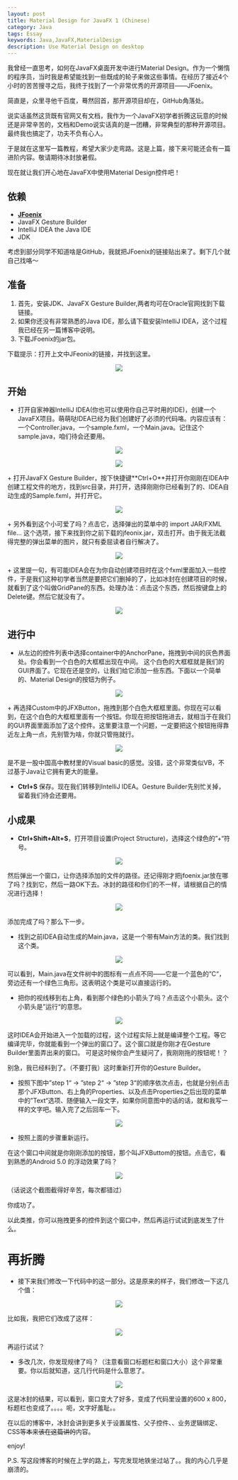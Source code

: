 ```yaml
---
layout: post
title: Material Design for JavaFX 1 (Chinese)
category: Java
tags: Essay
keywords: Java,JavaFX,MaterialDesign
description: Use Material Design on desktop
---
```


我曾经一直思考，如何在JavaFX桌面开发中进行Material Design。作为一个懒惰的程序员，当时我是希望能找到一些既成的轮子来做这些事情。在经历了接近4个小时的苦苦搜寻之后，我终于找到了一个非常优秀的开源项目——JFoenix。

简直是，众里寻他千百度，蓦然回首，那开源项目却在，GitHub角落处。

说实话虽然这货既有官网又有文档，我作为一个JavaFX初学者折腾这玩意的时候还是非常辛苦的，文档和Demo说实话真的是一团糟，非常典型的那种开源项目。最终我也搞定了，功夫不负有心人。

于是就在这里写一篇教程，希望大家少走弯路。这是上篇，接下来可能还会有一篇进阶内容。敬请期待冰封放暑假。

现在就让我们开心地在JavaFX中使用Material Design控件吧！

## 依赖

+ **[JFoenix](https://github.com/jfoenixadmin/JFoenix)**
+ JavaFX Gesture Builder
+ IntelliJ IDEA the Java IDE
+ JDK

考虑到部分同学不知道啥是GitHub，我就把JFoenix的链接贴出来了。剩下几个就自己找咯～

## 准备

1. 首先，安装JDK、JavaFX Gesture Builder,两者均可在Oracle官网找到下载链接。
1. 如果你还没有非常熟悉的Java IDE，那么请下载安装IntelliJ IDEA，这个过程我已经在另一篇博客中说明。
1. 下载JFoenix的jar包。

下载提示：打开上文中JFeonix的链接，并找到这里。

<center>
    <p><img src="/../../../assets/images/java/javafx1/0.png" align="center"></p>
</center>

## 开始

+ 打开自家神器IntelliJ IDEA(你也可以使用你自己平时用的IDE)，创建一个JavaFX项目。萌萌哒IDEA已经为我们创建好了必须的代码咯。内容应该有：一个Controller.java，一个sample.fxml，一个Main.java。记住这个sample.java，咱们待会还要用。
<center>
    <p><img src="/../../../assets/images/java/javafx1/1.png" align="center"></p>    <p><img src="/../../../assets/images/java/javafx1/2.png" align="center"></p>
</center>
+ 打开JavaFX Gesture Builder，按下快捷键**Ctrl+O**并打开你刚刚在IDEA中创建工程文件的地方，找到src目录，并打开，选择刚刚你已经看到了的、IDEA自动生成的Sample.fxml，并打开它。
<center>
    <p><img src="/../../../assets/images/java/javafx1/3.png" align="center"></p>
</center>
+ 另外看到这个小可爱了吗？点击它，选择弹出的菜单中的 import JAR/FXML file... 这个选项，接下来找到你之前下载的jfeonix.jar，双击打开。由于我无法截得完整的弹出菜单的图片，就只有委屈读者自行解决了。
<center>
    <p><img src="/../../../assets/images/java/javafx1/4.png" align="center"></p>
</center>
+ 这里提一句，有可能IDEA会在为你自动创建项目时在这个fxml里面加入一些控件，于是我们这种初学者当然是要把它们删掉的了，比如冰封在创建项目的时候，就看到了这个叫做GridPane的东西。处理办法：点击这个东西，然后按键盘上的Delete键。然后它就没有了。
<center>
    <p><img src="/../../../assets/images/java/javafx1/7.png" align="center"></p>
</center>

## 进行中
+ 从左边的控件列表中选择container中的AnchorPane，拖拽到中间的灰色界面处。你会看到一个白色的大框框出现在中间。 这个白色的大框框就是我们的GUI界面了。它现在还是空的，让我们给它添加一些东西。下面以一个简单的、Material Design的按钮为例子。
<center>
    <p><img src="/../../../assets/images/java/javafx1/5.png" align="center"></p>
</center>
+ 再选择Custom中的JFXButton，拖拽到那个白色大框框里面。你现在可以看到，在这个白色的大框框里面有一个按钮。你现在把按钮拖进去，就相当于在我们的GUI界面里面添加了这个控件。这里要注意一个问题，一定要把这个按钮拖得靠近左上角一点，先别管为啥，你就只管拖就行。
<center>
    <p><img src="/../../../assets/images/java/javafx1/6.png" align="center"></p>
</center>
是不是一股中国高中教材里的Visual basic的感觉。没错，这个非常类似VB，不过基于Java让它拥有更大的能量。

+ **Ctrl+S** 保存。现在我们转移到IntelliJ IDEA。Gesture Builder先别忙关掉，留着我们待会还要用。

## 小成果

+ **Ctrl+Shift+Alt+S**，打开项目设置(Project Structure)，选择这个绿色的”+“符号。
<center>
    <p><img src="/../../../assets/images/java/javafx1/10.png" align="center"></p>
</center>
然后弹出一个窗口，让你选择添加的文件的路径。还记得刚才把jfoenix.jar放在哪了吗？找到它，然后一路OK下去。冰封的路径和你们的不一样，请根据自己的情况进行选择！
<center>
    <p><img src="/../../../assets/images/java/javafx1/11.png" align="center"></p>
</center>
添加完成了吗？那么下一步。

+ 找到之前IDEA自动生成的Main.java，这是一个带有Main方法的类。我们找到这个类。
<center>
    <p><img src="/../../../assets/images/java/javafx1/8.png" align="center"></p>
</center>
可以看到，Main.java在文件树中的图标有一点点不同——它是一个蓝色的”C“，旁边还有一个绿色三角形。这表明这个类是可以直接运行的。

+ 把你的视线移到右上角，看到那个绿色的小箭头了吗？点击这个小箭头。这个小箭头是”运行“的意思。
<center>
    <p><img src="/../../../assets/images/java/javafx1/9.png" align="center"></p>
</center>

这时IDEA会开始进入一个加载的过程，这个过程实际上就是编译整个工程。等它编译完毕，你就能看到一个弹出的窗口了。这个窗口就是你刚才在Gesture Builder里面弄出来的窗口。
可是这时候你会产生疑问了，我刚刚拖的按钮呢！？

别急，我已经料到了。（不要打我）这时重新打开你的Gesture Builder。

+ 按照下图中”step 1“ -> ”step 2“ -> ”step 3“的顺序依次点击，也就是分别点击那个JFXButton、右上角的Properties、以及点击Properties之后出现的菜单中的”Text“选项、随便输入一段文字，如果你同意图中的话的话，就和我写一样的文字吧。输入完了之后回车一下。
<center>
    <p><img src="/../../../assets/images/java/javafx1/12.png" align="center"></p>
</center>

+ 按照上面的步骤重新运行。

在这个窗口中间就是你刚刚添加的按钮，那个叫JFXButtom的按钮。点击它，看到熟悉的Android 5.0 的浮动效果了吗？
<center>
    <p><img src="/../../../assets/images/java/javafx1/13.png" align="center"></p>
</center>

（话说这个截图截得好辛苦，每次都错过）

你成功了。

以此类推，你可以拖拽更多的控件到这个窗口中，然后再运行试试到底发生了什么。

# 再折腾

+ 接下来我们修改一下代码中的这一部分。这是原来的样子，我们修改一下这几个值：
<center>
    <p><img src="/../../../assets/images/java/javafx1/14.png" align="center"></p>
</center>
比如我，我把它们改成了这样：
<center>
    <p><img src="/../../../assets/images/java/javafx1/15.png" align="center"></p>
</center>
再运行试试？

+ 多改几次，你发现规律了吗？（注意看窗口标题栏和窗口大小）这个非常重要。你以后就知道，这几行代码是什么意思了。
<center>
    <p><img src="/../../../assets/images/java/javafx1/15.png" align="center"></p>
</center>
这是冰封的结果，可以看到，窗口变大了好多，变成了代码里设置的600 x 800，标题栏也变成了。。。。呃，文字好羞耻。。

在以后的博客中，冰封会讲到更多关于设置属性、父子控件、、业务逻辑绑定、CSS等~~本来该在这篇讲的~~内容。

enjoy!

P.S. 写这段博客的时候在上学的路上，写完发现地铁坐过站了。。我的内心几乎是崩溃的。
